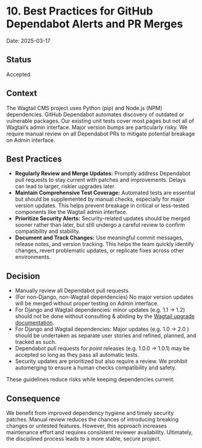 # 10. Best Practices for GitHub Dependabot Alerts and PR Merges

Date: 2025-03-17

## Status

Accepted

## Context

The Wagtail CMS project uses Python (pip) and Node.js (NPM) dependencies. GitHub Dependabot automates discovery of outdated or vulnerable packages. Our existing unit tests cover most pages but not all of Wagtail’s admin interface. Major version bumps are particularly risky. We require manual review on all Dependabot PRs to mitigate potential breakage on Admin interface.

## Best Practices

- **Regularly Review and Merge Updates:** Promptly address Dependabot pull requests to stay current with patches and improvements. Delays can lead to larger, riskier upgrades later.
- **Maintain Comprehensive Test Coverage:** Automated tests are essential but should be supplemented by manual checks, especially for major version updates. This helps prevent breakage in critical or less-tested components like the Wagtail admin interface.
- **Prioritize Security Alerts:** Security-related updates should be merged sooner rather than later, but still undergo a careful review to confirm compatibility and stability.
- **Document and Track Changes:** Use meaningful commit messages, release notes, and version tracking. This helps the team quickly identify changes, revert problematic updates, or replicate fixes across other environments.

## Decision

- Manually review all Dependabot pull requests.
- (For non-Django, non-Wagtail dependencies) No major version updates will be merged without proper testing on Admin interface.
- For Django and Wagtail dependencies: minor updates (e.g. 1.1 -> 1.2) should not be done without consulting & abiding by the [Wagtail upgrade documentation](https://docs.wagtail.org/en/stable/releases/upgrading.html).
- For Django and Wagtail dependencies: Major updates (e.g. 1.0 -> 2.0 ) should be undertaken as separate user stories and refined, planned, and tracked as such.
- Dependabot pull requests for *point* releases (e.g. 1.0.0 -> 1.0.1) may be accepted so long as they pass all automatic tests.
- Security updates are prioritized but also require a review. We prohibit automerging to ensure a human checks compatibility and safety.

These guidelines reduce risks while keeping dependencies current.

## Consequence

We benefit from improved dependency hygiene and timely security patches. Manual review reduces the chances of introducing breaking changes or untested features. However, this approach increases maintenance effort and requires consistent reviewer availability. Ultimately, the disciplined process leads to a more stable, secure project.

